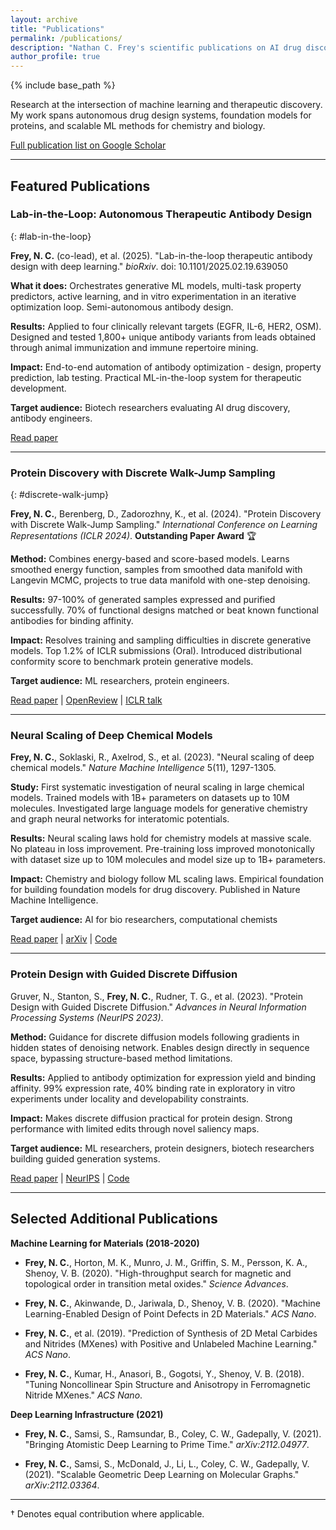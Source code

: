```yaml
---
layout: archive
title: "Publications"
permalink: /publications/
description: "Nathan C. Frey's scientific publications on AI drug discovery, foundation models for biology, protein generative models, and machine learning for therapeutic development. Featured work includes ICLR Outstanding Paper on discrete walk-jump sampling for protein discovery, neural scaling of chemical models in Nature Machine Intelligence, and Lab-in-the-Loop autonomous antibody design."
author_profile: true
---
```


{% include base_path %}

Research at the intersection of machine learning and therapeutic discovery. My work spans autonomous drug design systems, foundation models for proteins, and scalable ML methods for chemistry and biology.

[Full publication list on Google Scholar](https://scholar.google.com/citations?user=IMUja60AAAAJ)

---

## Featured Publications

### Lab-in-the-Loop: Autonomous Therapeutic Antibody Design
{: #lab-in-the-loop}

**Frey, N. C.** (co-lead), et al. (2025). "Lab-in-the-loop therapeutic antibody design with deep learning." *bioRxiv*. doi: 10.1101/2025.02.19.639050

**What it does:** Orchestrates generative ML models, multi-task property predictors, active learning, and in vitro experimentation in an iterative optimization loop. Semi-autonomous antibody design.

**Results:** Applied to four clinically relevant targets (EGFR, IL-6, HER2, OSM). Designed and tested 1,800+ unique antibody variants from leads obtained through animal immunization and immune repertoire mining.

**Impact:** End-to-end automation of antibody optimization - design, property prediction, lab testing. Practical ML-in-the-loop system for therapeutic development.

**Target audience:** Biotech researchers evaluating AI drug discovery, antibody engineers.

[Read paper](https://www.biorxiv.org/content/10.1101/2025.02.19.639050v1)

---

### Protein Discovery with Discrete Walk-Jump Sampling
{: #discrete-walk-jump}

**Frey, N. C.**, Berenberg, D., Zadorozhny, K., et al. (2024). "Protein Discovery with Discrete Walk-Jump Sampling." *International Conference on Learning Representations (ICLR 2024)*. **Outstanding Paper Award** 🏆

**Method:** Combines energy-based and score-based models. Learns smoothed energy function, samples from smoothed data manifold with Langevin MCMC, projects to true data manifold with one-step denoising.

**Results:** 97-100% of generated samples expressed and purified successfully. 70% of functional designs matched or beat known functional antibodies for binding affinity.

**Impact:** Resolves training and sampling difficulties in discrete generative models. Top 1.2% of ICLR submissions (Oral). Introduced distributional conformity score to benchmark protein generative models.

**Target audience:** ML researchers, protein engineers.

[Read paper](https://arxiv.org/abs/2306.12360) | [OpenReview](https://openreview.net/forum?id=zMPHKOmQNb) | [ICLR talk](https://iclr.cc/virtual/2024/oral/19713)

---

### Neural Scaling of Deep Chemical Models

**Frey, N. C.**, Soklaski, R., Axelrod, S., et al. (2023). "Neural scaling of deep chemical models." *Nature Machine Intelligence* 5(11), 1297-1305.

**Study:** First systematic investigation of neural scaling in large chemical models. Trained models with 1B+ parameters on datasets up to 10M molecules. Investigated large language models for generative chemistry and graph neural networks for interatomic potentials.

**Results:** Neural scaling laws hold for chemistry models at massive scale. No plateau in loss improvement. Pre-training loss improved monotonically with dataset size up to 10M molecules and model size up to 1B+ parameters.

**Impact:** Chemistry and biology follow ML scaling laws. Empirical foundation for building foundation models for drug discovery. Published in Nature Machine Intelligence.

**Target audience:** AI for bio researchers, computational chemists

[Read paper](https://www.nature.com/articles/s42256-023-00740-3) | [arXiv](https://chemrxiv.org/engage/chemrxiv/article-details/627bddd544bdd532395fb4b5) | [Code](#)

---

### Protein Design with Guided Discrete Diffusion

Gruver, N., Stanton, S., **Frey, N. C.**, Rudner, T. G., et al. (2023). "Protein Design with Guided Discrete Diffusion." *Advances in Neural Information Processing Systems (NeurIPS 2023)*.

**Method:** Guidance for discrete diffusion models following gradients in hidden states of denoising network. Enables design directly in sequence space, bypassing structure-based method limitations.

**Results:** Applied to antibody optimization for expression yield and binding affinity. 99% expression rate, 40% binding rate in exploratory in vitro experiments under locality and developability constraints.

**Impact:** Makes discrete diffusion practical for protein design. Strong performance with limited edits through novel saliency maps.

**Target audience:** ML researchers, protein designers, biotech researchers building guided generation systems.

[Read paper](https://arxiv.org/abs/2305.20009) | [NeurIPS](https://proceedings.neurips.cc/paper_files/paper/2023/hash/29591f355702c3f4436991335784b503-Abstract-Conference.html) | [Code](https://paperswithcode.com/paper/protein-design-with-guided-discrete-diffusion-1)

---

## Selected Additional Publications

**Machine Learning for Materials (2018-2020)**

* **Frey, N. C.**, Horton, M. K., Munro, J. M., Griffin, S. M., Persson, K. A., Shenoy, V. B. (2020). "High-throughput search for magnetic and topological order in transition metal oxides." *Science Advances*.

* **Frey, N. C.**, Akinwande, D., Jariwala, D., Shenoy, V. B. (2020). "Machine Learning-Enabled Design of Point Defects in 2D Materials." *ACS Nano*.

* **Frey, N. C.**, et al. (2019). "Prediction of Synthesis of 2D Metal Carbides and Nitrides (MXenes) with Positive and Unlabeled Machine Learning." *ACS Nano*.

* **Frey, N. C.**, Kumar, H., Anasori, B., Gogotsi, Y., Shenoy, V. B. (2018). "Tuning Noncollinear Spin Structure and Anisotropy in Ferromagnetic Nitride MXenes." *ACS Nano*.

**Deep Learning Infrastructure (2021)**

* **Frey, N. C.**, Samsi, S., Ramsundar, B., Coley, C. W., Gadepally, V. (2021). "Bringing Atomistic Deep Learning to Prime Time." *arXiv:2112.04977*.

* **Frey, N. C.**, Samsi, S., McDonald, J., Li, L., Coley, C. W., Gadepally, V. (2021). "Scalable Geometric Deep Learning on Molecular Graphs." *arXiv:2112.03364*.

---

&dagger; Denotes equal contribution where applicable.
